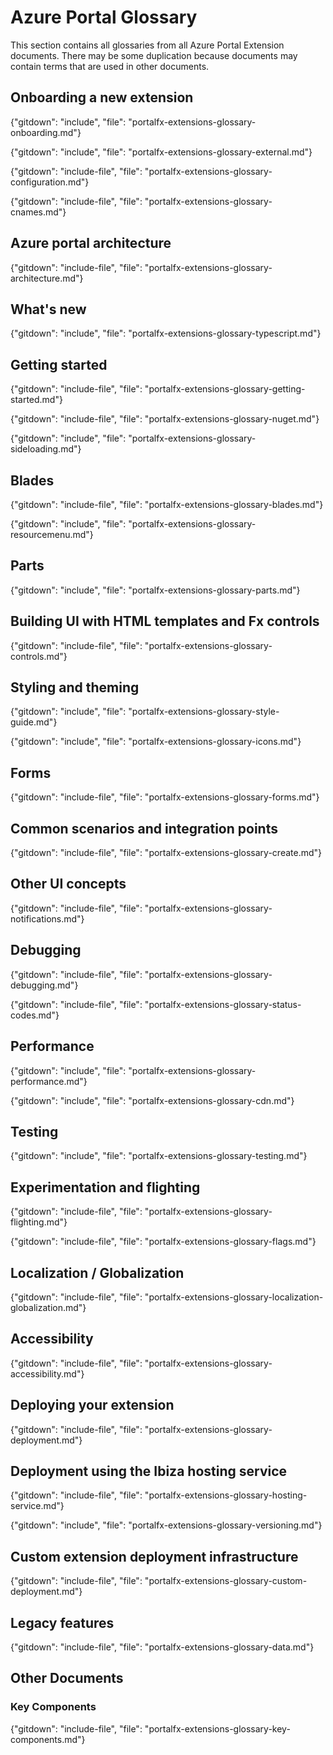 
# Azure Portal Glossary

<!-- Glossary  documents are included in this document in the same order as the topic documents are included in the README.md. -->
<!-- Glossaries for documents that are not top documents are in the same section as the first top document that links to them. -->

 This section contains all glossaries from all Azure Portal Extension documents. There may be some duplication because documents may contain terms that are used in other documents.

## Onboarding a new extension

{"gitdown": "include", "file": "portalfx-extensions-glossary-onboarding.md"}

{"gitdown": "include", "file": "portalfx-extensions-glossary-external.md"}

{"gitdown": "include-file", "file": "portalfx-extensions-glossary-configuration.md"}

{"gitdown": "include-file", "file": "portalfx-extensions-glossary-cnames.md"}

## Azure portal architecture

{"gitdown": "include-file", "file": "portalfx-extensions-glossary-architecture.md"}

## What's new

{"gitdown": "include", "file": "portalfx-extensions-glossary-typescript.md"}

## Getting started

 {"gitdown": "include-file", "file": "portalfx-extensions-glossary-getting-started.md"}
 
 {"gitdown": "include-file", "file": "portalfx-extensions-glossary-nuget.md"}

 {"gitdown": "include", "file": "portalfx-extensions-glossary-sideloading.md"}

<!--
 gitdown": "include-file", "file": "portalfx-extensions-glossary-create-first-extension.md"}
-->

<!--
## Samples  
-->

## Blades

{"gitdown": "include-file", "file": "portalfx-extensions-glossary-blades.md"}

{"gitdown": "include", "file": "portalfx-extensions-glossary-resourcemenu.md"}

## Parts

 {"gitdown": "include", "file": "portalfx-extensions-glossary-parts.md"}

## Building UI with HTML templates and Fx controls

{"gitdown": "include-file", "file": "portalfx-extensions-glossary-controls.md"}

## Styling and theming

 {"gitdown": "include", "file": "portalfx-extensions-glossary-style-guide.md"}

 {"gitdown": "include", "file": "portalfx-extensions-glossary-icons.md"}

## Forms

 {"gitdown": "include-file", "file": "portalfx-extensions-glossary-forms.md"}

## Common scenarios and integration points

{"gitdown": "include-file", "file": "portalfx-extensions-glossary-create.md"}

## Other UI concepts

{"gitdown": "include-file", "file": "portalfx-extensions-glossary-notifications.md"}

<!--
## Loading and managing data
## Advanced development topics
-->

## Debugging

{"gitdown": "include-file", "file": "portalfx-extensions-glossary-debugging.md"}

{"gitdown": "include-file", "file": "portalfx-extensions-glossary-status-codes.md"}

## Performance 

{"gitdown": "include", "file": "portalfx-extensions-glossary-performance.md"}

{"gitdown": "include", "file": "portalfx-extensions-glossary-cdn.md"}

## Testing

{"gitdown": "include", "file": "portalfx-extensions-glossary-testing.md"}
 
<!--
## Telemetry and alerting
-->

## Experimentation and flighting

{"gitdown": "include-file", "file": "portalfx-extensions-glossary-flighting.md"}

{"gitdown": "include-file", "file": "portalfx-extensions-glossary-flags.md"}
 

## Localization / Globalization

{"gitdown": "include-file", "file": "portalfx-extensions-glossary-localization-globalization.md"}

## Accessibility

{"gitdown": "include-file", "file": "portalfx-extensions-glossary-accessibility.md"}

## Deploying your extension

{"gitdown": "include-file", "file": "portalfx-extensions-glossary-deployment.md"}

## Deployment using the Ibiza hosting service

{"gitdown": "include-file", "file": "portalfx-extensions-glossary-hosting-service.md"}

{"gitdown": "include", "file": "portalfx-extensions-glossary-versioning.md"}  

## Custom extension deployment infrastructure

{"gitdown": "include-file", "file": "portalfx-extensions-glossary-custom-deployment.md"}


## Legacy features

{"gitdown": "include-file", "file": "portalfx-extensions-glossary-data.md"}

## Other Documents 
  
### Key Components 

{"gitdown": "include-file", "file": "portalfx-extensions-glossary-key-components.md"}
